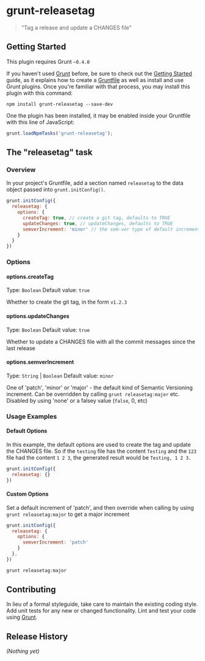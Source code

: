 # grunt-releasetag

> "Tag a release and update a CHANGES file"

## Getting Started
This plugin requires Grunt `~0.4.0`

If you haven't used [Grunt](http://gruntjs.com/) before, be sure to check out the [Getting Started](http://gruntjs.com/getting-started) guide, as it explains how to create a [Gruntfile](http://gruntjs.com/sample-gruntfile) as well as install and use Grunt plugins. Once you're familiar with that process, you may install this plugin with this command:

```shell
npm install grunt-releasetag --save-dev
```

One the plugin has been installed, it may be enabled inside your Gruntfile with this line of JavaScript:

```js
grunt.loadNpmTasks('grunt-releasetag');
```

## The "releasetag" task

### Overview
In your project's Gruntfile, add a section named `releasetag` to the data object passed into `grunt.initConfig()`.

```js
grunt.initConfig({
  releasetag: {
    options: {
      createTag: true, // create a git tag, defaults to TRUE
      updateChanges: true, // updateChanges, defaults to TRUE
      semverIncrement: 'minor' // the sem-ver type of default increment, defaults to 'minor'
    }
  }
})
```

### Options

#### options.createTag
Type: `Boolean`
Default value: `true`

Whether to create the git tag, in the form `v1.2.3`

#### options.updateChanges
Type: `Boolean`
Default value: `true`

Whether to update a CHANGES file with all the commit messages since the last release

#### options.semverIncrement
Type: `String` | `Boolean`
Default value: `minor`

One of 'patch', 'minor' or 'major' - the default kind of Semantic Versioning increment.  Can be overridden by calling `grunt releasetag:major` etc.  Disabled by using 'none' or a falsey value (`false`, 0, etc)

### Usage Examples

#### Default Options
In this example, the default options are used to create the tag and update the CHANGES file. So if the `testing` file has the content `Testing` and the `123` file had the content `1 2 3`, the generated result would be `Testing, 1 2 3.`

```js
grunt.initConfig({
  releasetag: {}
})
```

#### Custom Options
Set a default increment of 'patch', and then override when calling by using `grunt releasetag:major` to get a major increment

```js
grunt.initConfig({
  releasetag: {
    options: {
      semverIncrement: 'patch'
    }
  },
})
```

```js
grunt releasetag:major
```

## Contributing
In lieu of a formal styleguide, take care to maintain the existing coding style. Add unit tests for any new or changed functionality. Lint and test your code using [Grunt](http://gruntjs.com/).

## Release History
_(Nothing yet)_
